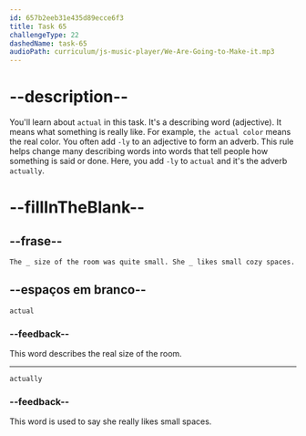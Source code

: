 ```yaml
---
id: 657b2eeb31e435d89ecce6f3
title: Task 65
challengeType: 22
dashedName: task-65
audioPath: curriculum/js-music-player/We-Are-Going-to-Make-it.mp3
---
```


# --description--

You'll learn about `actual` in this task. It's a describing word (adjective). It means what something is really like. For example, `the actual color` means the real color. You often add `-ly` to an adjective to form an adverb. This rule helps change many describing words into words that tell people how something is said or done. Here, you add `-ly` to `actual` and it's the adverb `actually`.

# --fillInTheBlank--

## --frase--

`The _ size of the room was quite small. She _ likes small cozy spaces.`

## --espaços em branco--

`actual`

### --feedback--

This word describes the real size of the room.

---

`actually`

### --feedback--

This word is used to say she really likes small spaces.
